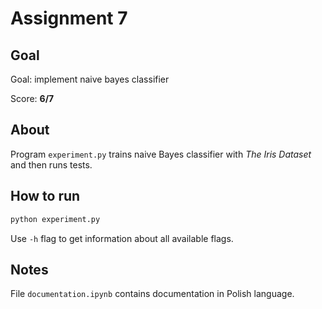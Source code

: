 # Assignment 7

## Goal

Goal: implement naive bayes classifier

Score: **6/7**

## About

Program `experiment.py` trains naive Bayes classifier with *The Iris Dataset* and then runs tests.

## How to run

```bash
python experiment.py
```

Use `-h` flag to get information about all available flags.

## Notes

File `documentation.ipynb` contains documentation in Polish language.
